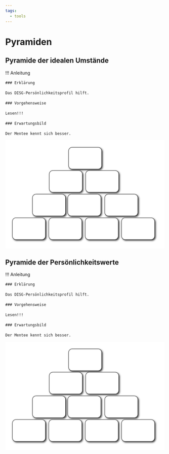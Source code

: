 ```yaml
---
tags:
  - tools
---
```


# Pyramiden


## Pyramide der idealen Umstände

!!! Anleitung

    ### Erklärung

    Das DISG-Persönlichkeitsprofil hilft. 

    ### Vorgehensweise

    Lesen!!!

    ### Erwartungsbild

    Der Mentee kennt sich besser.

![](../assets/pyramide.png)

## Pyramide der Persönlichkeitswerte

!!! Anleitung

    ### Erklärung

    Das DISG-Persönlichkeitsprofil hilft. 

    ### Vorgehensweise

    Lesen!!!

    ### Erwartungsbild

    Der Mentee kennt sich besser.

![](../assets/pyramide.png)
